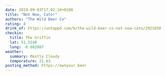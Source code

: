 ```yaml
---
date: 2019-09-03T17:02:24+0100
title: "Not Now, Cato!"
authors: "The Wild Beer Co"
rating: 4
drink_of: https://untappd.com/b/the-wild-beer-co-not-now-cato/2921850
checkin:
  title: The Griffin
  lat: 51.5248
  long: -0.082087
weather:
  summary: Mostly Cloudy
  temperature: 21.63
posting_method: https://ownyour.beer
---
```

